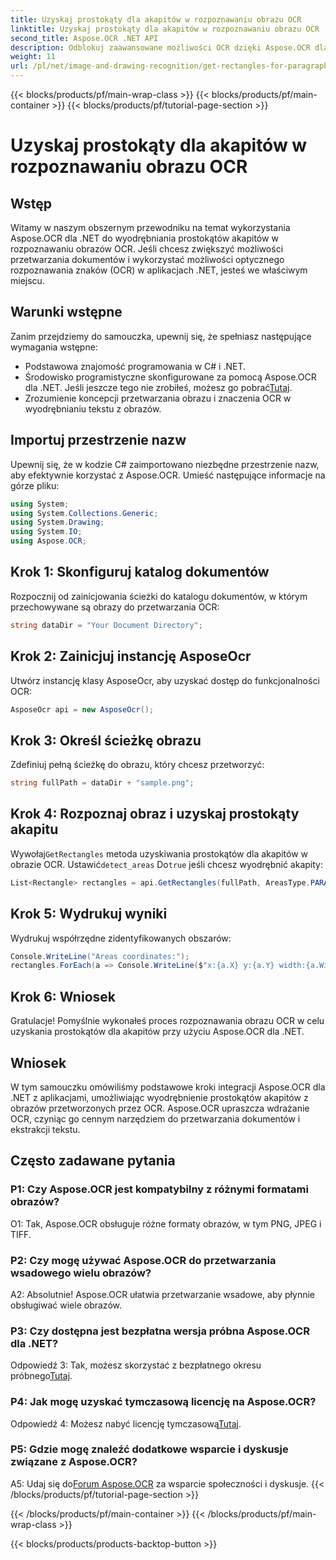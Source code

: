 ```yaml
---
title: Uzyskaj prostokąty dla akapitów w rozpoznawaniu obrazu OCR
linktitle: Uzyskaj prostokąty dla akapitów w rozpoznawaniu obrazu OCR
second_title: Aspose.OCR .NET API
description: Odblokuj zaawansowane możliwości OCR dzięki Aspose.OCR dla .NET. Wyodrębnij prostokąty akapitów bez wysiłku.
weight: 11
url: /pl/net/image-and-drawing-recognition/get-rectangles-for-paragraphs/
---
```


{{< blocks/products/pf/main-wrap-class >}}
{{< blocks/products/pf/main-container >}}
{{< blocks/products/pf/tutorial-page-section >}}

# Uzyskaj prostokąty dla akapitów w rozpoznawaniu obrazu OCR

## Wstęp

Witamy w naszym obszernym przewodniku na temat wykorzystania Aspose.OCR dla .NET do wyodrębniania prostokątów akapitów w rozpoznawaniu obrazów OCR. Jeśli chcesz zwiększyć możliwości przetwarzania dokumentów i wykorzystać możliwości optycznego rozpoznawania znaków (OCR) w aplikacjach .NET, jesteś we właściwym miejscu.

## Warunki wstępne

Zanim przejdziemy do samouczka, upewnij się, że spełniasz następujące wymagania wstępne:

- Podstawowa znajomość programowania w C# i .NET.
-  Środowisko programistyczne skonfigurowane za pomocą Aspose.OCR dla .NET. Jeśli jeszcze tego nie zrobiłeś, możesz go pobrać[Tutaj](https://releases.aspose.com/ocr/net/).
- Zrozumienie koncepcji przetwarzania obrazu i znaczenia OCR w wyodrębnianiu tekstu z obrazów.

## Importuj przestrzenie nazw

Upewnij się, że w kodzie C# zaimportowano niezbędne przestrzenie nazw, aby efektywnie korzystać z Aspose.OCR. Umieść następujące informacje na górze pliku:

```csharp
using System;
using System.Collections.Generic;
using System.Drawing;
using System.IO;
using Aspose.OCR;
```

## Krok 1: Skonfiguruj katalog dokumentów

Rozpocznij od zainicjowania ścieżki do katalogu dokumentów, w którym przechowywane są obrazy do przetwarzania OCR:

```csharp
string dataDir = "Your Document Directory";
```

## Krok 2: Zainicjuj instancję AsposeOcr

Utwórz instancję klasy AsposeOcr, aby uzyskać dostęp do funkcjonalności OCR:

```csharp
AsposeOcr api = new AsposeOcr();
```

## Krok 3: Określ ścieżkę obrazu

Zdefiniuj pełną ścieżkę do obrazu, który chcesz przetworzyć:

```csharp
string fullPath = dataDir + "sample.png";
```

## Krok 4: Rozpoznaj obraz i uzyskaj prostokąty akapitu

 Wywołaj`GetRectangles` metoda uzyskiwania prostokątów dla akapitów w obrazie OCR. Ustawić`detect_areas` Do`true` jeśli chcesz wyodrębnić akapity:

```csharp
List<Rectangle> rectangles = api.GetRectangles(fullPath, AreasType.PARAGRAPHS, true);
```

## Krok 5: Wydrukuj wyniki

Wydrukuj współrzędne zidentyfikowanych obszarów:

```csharp
Console.WriteLine("Areas coordinates:");
rectangles.ForEach(a => Console.WriteLine($"x:{a.X} y:{a.Y} width:{a.Width} height:{a.Height}"));
```

## Krok 6: Wniosek

Gratulacje! Pomyślnie wykonałeś proces rozpoznawania obrazu OCR w celu uzyskania prostokątów dla akapitów przy użyciu Aspose.OCR dla .NET.

## Wniosek

W tym samouczku omówiliśmy podstawowe kroki integracji Aspose.OCR dla .NET z aplikacjami, umożliwiając wyodrębnienie prostokątów akapitów z obrazów przetworzonych przez OCR. Aspose.OCR upraszcza wdrażanie OCR, czyniąc go cennym narzędziem do przetwarzania dokumentów i ekstrakcji tekstu.

## Często zadawane pytania

### P1: Czy Aspose.OCR jest kompatybilny z różnymi formatami obrazów?

O1: Tak, Aspose.OCR obsługuje różne formaty obrazów, w tym PNG, JPEG i TIFF.

### P2: Czy mogę używać Aspose.OCR do przetwarzania wsadowego wielu obrazów?

A2: Absolutnie! Aspose.OCR ułatwia przetwarzanie wsadowe, aby płynnie obsługiwać wiele obrazów.

### P3: Czy dostępna jest bezpłatna wersja próbna Aspose.OCR dla .NET?

 Odpowiedź 3: Tak, możesz skorzystać z bezpłatnego okresu próbnego[Tutaj](https://releases.aspose.com/).

### P4: Jak mogę uzyskać tymczasową licencję na Aspose.OCR?

 Odpowiedź 4: Możesz nabyć licencję tymczasową[Tutaj](https://purchase.aspose.com/temporary-license/).

### P5: Gdzie mogę znaleźć dodatkowe wsparcie i dyskusje związane z Aspose.OCR?

 A5: Udaj się do[Forum Aspose.OCR](https://forum.aspose.com/c/ocr/16) za wsparcie społeczności i dyskusje.
{{< /blocks/products/pf/tutorial-page-section >}}

{{< /blocks/products/pf/main-container >}}
{{< /blocks/products/pf/main-wrap-class >}}

{{< blocks/products/products-backtop-button >}}
